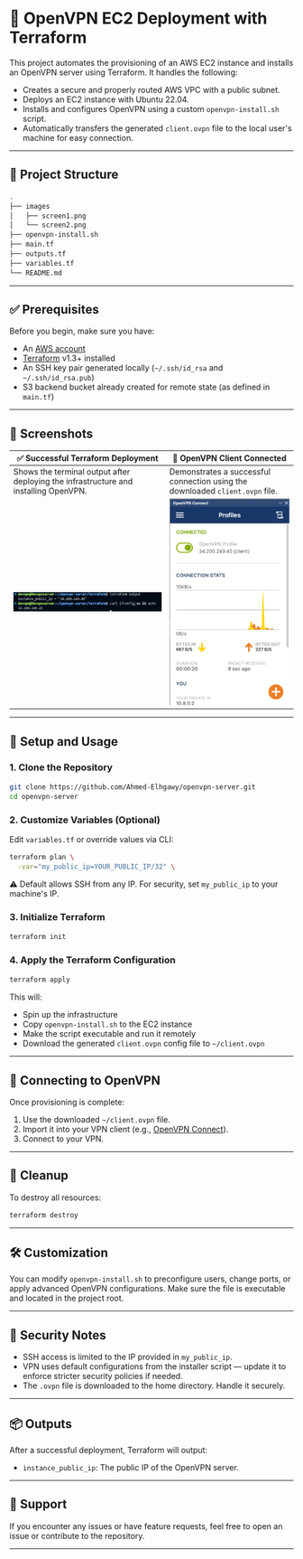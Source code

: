 # 🚀 OpenVPN EC2 Deployment with Terraform

This project automates the provisioning of an AWS EC2 instance and installs an OpenVPN server using Terraform. It handles the following:

- Creates a secure and properly routed AWS VPC with a public subnet.
- Deploys an EC2 instance with Ubuntu 22.04.
- Installs and configures OpenVPN using a custom `openvpn-install.sh` script.
- Automatically transfers the generated `client.ovpn` file to the local user's machine for easy connection.

---

## 📁 Project Structure

```bash
.
├── images
│   ├── screen1.png
│   └── screen2.png
├── openvpn-install.sh
├── main.tf
├── outputs.tf
├── variables.tf
└── README.md
```

---

## ✅ Prerequisites

Before you begin, make sure you have:

- An [AWS account](https://aws.amazon.com/)
- [Terraform](https://developer.hashicorp.com/terraform/install) v1.3+ installed
- An SSH key pair generated locally (`~/.ssh/id_rsa` and `~/.ssh/id_rsa.pub`)
- S3 backend bucket already created for remote state (as defined in `main.tf`)

---

## 📸 Screenshots

| ✅ Successful Terraform Deployment | 🔗 OpenVPN Client Connected |
| ---------------------------------- | ---------------------------- |
| Shows the terminal output after deploying the infrastructure and installing OpenVPN. | Demonstrates a successful connection using the downloaded `client.ovpn` file. |
| ![Terraform Deployment Output](images/screen2.png) | ![OpenVPN Client Connected](images/screen1.png) |

---

## 🔧 Setup and Usage

### 1. Clone the Repository

```bash
git clone https://github.com/Ahmed-Elhgawy/openvpn-server.git
cd openvpn-server
```

### 2. Customize Variables (Optional)

Edit `variables.tf` or override values via CLI:

```bash
terraform plan \
  -var="my_public_ip=YOUR_PUBLIC_IP/32" \
```

⚠️ Default allows SSH from any IP. For security, set `my_public_ip` to your machine's IP.

### 3. Initialize Terraform

```bash
terraform init
```

### 4. Apply the Terraform Configuration

```bash
terraform apply
```
This will:
- Spin up the infrastructure
- Copy `openvpn-install.sh` to the EC2 instance
- Make the script executable and run it remotely
- Download the generated `client.ovpn` config file to `~/client.ovpn`

--- 

## 🔑 Connecting to OpenVPN

Once provisioning is complete:
1. Use the downloaded `~/client.ovpn` file.
2. Import it into your VPN client (e.g., [OpenVPN Connect](https://openvpn.net/client/)).
3. Connect to your VPN.

---

## 🧹 Cleanup

To destroy all resources:

```bash
terraform destroy
```

---

## 🛠️ Customization

You can modify `openvpn-install.sh` to preconfigure users, change ports, or apply advanced OpenVPN configurations. Make sure the file is executable and located in the project root.

---

## 🔐 Security Notes

- SSH access is limited to the IP provided in `my_public_ip`.
- VPN uses default configurations from the installer script — update it to enforce stricter security policies if needed.
- The `.ovpn` file is downloaded to the home directory. Handle it securely.

---

## 📦 Outputs

After a successful deployment, Terraform will output:
- `instance_public_ip`: The public IP of the OpenVPN server.

---

## 🙋 Support

If you encounter any issues or have feature requests, feel free to open an issue or contribute to the repository.

---
